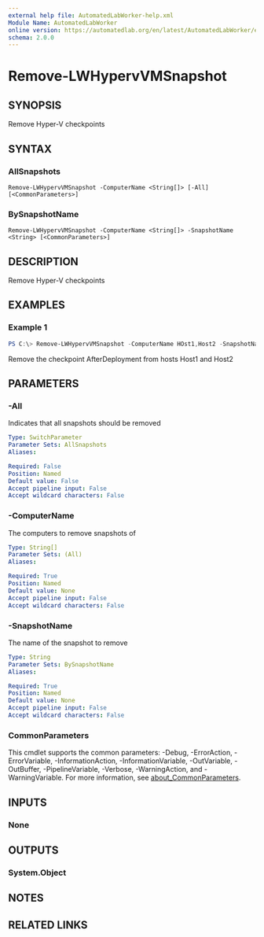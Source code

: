 ```yaml
---
external help file: AutomatedLabWorker-help.xml
Module Name: AutomatedLabWorker
online version: https://automatedlab.org/en/latest/AutomatedLabWorker/en-us/Remove-LWHypervVMSnapshot
schema: 2.0.0
---
```


# Remove-LWHypervVMSnapshot

## SYNOPSIS
Remove Hyper-V checkpoints

## SYNTAX

### AllSnapshots
```
Remove-LWHypervVMSnapshot -ComputerName <String[]> [-All] [<CommonParameters>]
```

### BySnapshotName
```
Remove-LWHypervVMSnapshot -ComputerName <String[]> -SnapshotName <String> [<CommonParameters>]
```

## DESCRIPTION
Remove Hyper-V checkpoints

## EXAMPLES

### Example 1
```powershell
PS C:\> Remove-LWHypervVMSnapshot -ComputerName HOst1,Host2 -SnapshotName AfterDeployment
```

Remove the checkpoint AfterDeployment from hosts Host1 and Host2

## PARAMETERS

### -All
Indicates that all snapshots should be removed

```yaml
Type: SwitchParameter
Parameter Sets: AllSnapshots
Aliases:

Required: False
Position: Named
Default value: False
Accept pipeline input: False
Accept wildcard characters: False
```

### -ComputerName
The computers to remove snapshots of

```yaml
Type: String[]
Parameter Sets: (All)
Aliases:

Required: True
Position: Named
Default value: None
Accept pipeline input: False
Accept wildcard characters: False
```

### -SnapshotName
The name of the snapshot to remove

```yaml
Type: String
Parameter Sets: BySnapshotName
Aliases:

Required: True
Position: Named
Default value: None
Accept pipeline input: False
Accept wildcard characters: False
```

### CommonParameters
This cmdlet supports the common parameters: -Debug, -ErrorAction, -ErrorVariable, -InformationAction, -InformationVariable, -OutVariable, -OutBuffer, -PipelineVariable, -Verbose, -WarningAction, and -WarningVariable. For more information, see [about_CommonParameters](http://go.microsoft.com/fwlink/?LinkID=113216).

## INPUTS

### None
## OUTPUTS

### System.Object
## NOTES

## RELATED LINKS

